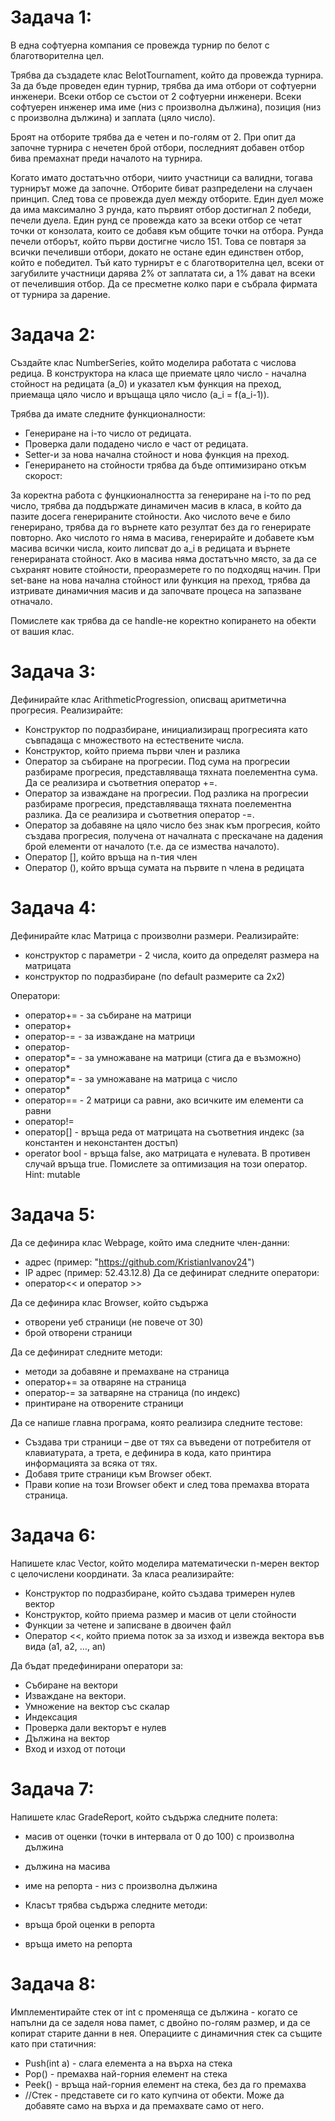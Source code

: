 # Задача 1:
В една софтуерна компания се провежда турнир по белот с благотворителна цел.

Трябва да създадете клас BelotTournament, който да провежда турнира. За да бъде проведен един турнир, трябва да има отбори от софтуерни инженери. Всеки отбор се състои от 2 софтуерни инженери. Всеки софтуерен инженер има име (низ с произволна дължина), позиция (низ с произволна дължина) и заплата (цяло число).

Броят на отборите трябва да е четен и по-голям от 2. При опит да започне турнира с нечетен брой отбори, последният добавен отбор бива премахнат преди началото на турнира.

Когато имато достатъчно отбори, чиито участници са валидни, тогава турнирът може да започне. Отборите биват разпределени на случаен принцип. След това се провежда дуел между отборите. Един дуел може да има максимално 3 рунда, като първият отбор достигнал 2 победи, печели дуела. Един рунд се провежда като за всеки отбор се четат точки от конзолата, които се добавя към общите точки на отбора. Рунда печели отборът, който първи достигне число 151. Това се повтаря за всички печеливши отбори, докато не остане един единствен отбор, който е победител. Тъй като турнирът е с благотворителна цел, всеки от загубилите участници дарява 2% от заплатата си, а 1% дават на всеки от печелившия отбор. Да се пресметне колко пари е събрала фирмата от турнира за дарение.

# Задача 2:
Създайте клас NumberSeries, който моделира работата с числова редица. В конструктора на класа ще приемате цяло число - начална стойност на редицата (a_0) и указател към функция на преход, приемаща цяло число и връщаща цяло число (a_i = f(a_i-1)).

Трябва да имате следните функционалности:

* Генериране на i-то число от редицата.
* Проверка дали подадено число е част от редицата.
* Setter-и за нова начална стойност и нова функция на преход.
* Генерирането на стойности трябва да бъде оптимизирано откъм скорост:

За коректна работа с фунцкионалността за генериране на i-то по ред число, трябва да поддържате динамичен масив в класа, в който да пазите досега генерираните стойности.
Ако числото вече е било генерирано, трябва да го върнете като резултат без да го генерирате повторно.
Ако числото го няма в масива, генерирайте и добавете към масива всички числа, които липсват до a_i в редицата и върнете генерираната стойност.
Ако в масива няма достатъчно място, за да се съхранят новите стойности, преоразмерете го по подходящ начин.
При set-ване на нова начална стойност или функция на преход, трябва да изтривате динамичния масив и да започвате процеса на запазване отначало.

Помислете как трябва да се handle-не коректно копирането на обекти от вашия клас.

# Задача 3:
Дефинирайте клас ArithmeticProgression, описващ аритметична прогресия. Реализирайте:

* Конструктор по подразбиране, инициализиращ прогресията като съвпадаща с множеството на естествените числа.
* Конструктор, който приема първи член и разлика
* Оператор за събиране на прогресии. Под сума на прогресии разбираме прогресия, представляваща тяхната поелементна сума. Да се реализира и съответния оператор +=.
* Оператор за изваждане на прогресии. Под разлика на прогресии разбираме прогресия, представляваща тяхната поелементна разлика. Да се реализира и съответния оператор -=.
* Оператор за добавяне на цяло число без знак към прогресия, който създава прогресия, получена от началната с прескачане на дадения брой елементи от началото (т.е. да се измества началото).
* Оператор [], който връща на n-тия член
* Оператор (), който връща сумата на първите n члена в редицата

# Задача 4:
Дефинирайте клас Матрица с произволни размери. Реализирайте:

* конструктор с параметри - 2 числа, които да определят размера на матрицата
* конструктор по подразбиране (по default размерите са 2х2)

Оператори:

* оператор+= - за събиране на матрици
* оператор+
* оператор-= - за изваждане на матрици
* оператор-
* оператор*= - за умножаване на матрици (стига да е възможно)
* оператор*
* оператор*= - за умножаване на матрица с число
* оператор*
* оператор== - 2 матрици са равни, ако всичките им елементи са равни
* оператор!=
* оператор[] - връща реда от матрицата на съответния индекс (за константен и неконстантен достъп)
* operator bool - връща false, ако матрицата е нулевата. В противен случай връща true. Помислете за оптимизация на този оператор. Hint: mutable

# Задача 5:
Да се дефинира клас Webpage, който има следните член-данни:

* адрес (пример: "https://github.com/KristianIvanov24")
* IP адрес (пример: 52.43.12.8) Да се дефинират следните оператори:
* оператор<< и оператор >>

Да се дефинира клас Browser, който съдържа

* отворени уеб страници (не повече от 30)
* брой отворени страници

Да се дефинират следните методи:

* методи за добавяне и премахване на страница
* оператор+= за отваряне на страница
* оператор-= за затваряне на страница (по индекс)
* принтиране на отворените страници

Да се напише главна програма, която реализира следните тестове:

* Създава три страници – две от тях са въведени от потребителя от клавиатурата, а трета, е дефинира в кода, като принтира информацията за всяка от тях.
* Добавя трите страници към Browser обект.
* Прави копие на този Browser обект и след това премахва втората страница.

# Задача 6:
Напишете клас Vector, който моделира математически n-мерен вектор с целочислени координати. За класа реализирайте:

* Конструктор по подразбиране, който създава тримерен нулев вектор
* Конструктор, който приема размер и масив от цели стойности
* Функции за четене и записване в двоичен файл
* Оператор <<, който приема поток за за изход и извежда вектора във вида (a1, a2, …, an)

Да бъдат предефинирани оператори за:

* Събиране на вектори
* Изваждане на вектори.
* Умножение на вектор със скалар
* Индексация
* Проверка дали векторът е нулев
* Дължина на вектор
* Вход и изход от потоци

# Задача 7:
Напишете клас GradeReport, който съдържа следните полета:

* масив от оценки (точки в интервала от 0 до 100) с произволна дължина
* дължина на масива
* име на репорта - низ с произволна дължина
* Класът трябва съдържа следните методи:

* връща брой оценки в репорта
* връща името на репорта

# Задача 8:
Имплементирайте стек от int с променяща се дължина - когато се напълни да се заделя нова памет, с двойно по-голям размер, и да се копират старите данни в нея. Операциите с динамичния стек са същите като при статичния:

* Push(int a) - слага елемента a на върха на стека
* Pop() - премахва най-горния елемент на стека
* Peek() - връща най-горния елемент на стека, без да го премахва
* //Стек - представете си го като купчина от обекти. Може да добавяте само на върха и да премахвате само от него.
